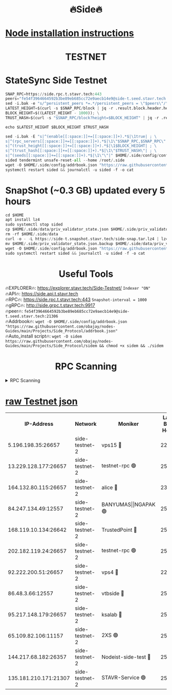 <h1 align="center"> 🔥Side🔥</h1>

[Node installation instructions](https://github.com/obajay/nodes-Guides/tree/main/Projects/Side_Protocol)
=

<h1 align="center"> TESTNET</h1>

# StateSync Side Testnet
```python
SNAP_RPC=https://side.rpc.t.stavr.tech:443
peers="fe54f3964664592b3be89eb685cc72e9aecb14e9@side-t.seed.stavr.tech:21306"
sed -i.bak -e "s/^persistent_peers *=.*/persistent_peers = \"$peers\"/" $HOME/.side/config/config.toml
LATEST_HEIGHT=$(curl -s $SNAP_RPC/block | jq -r .result.block.header.height); \
BLOCK_HEIGHT=$((LATEST_HEIGHT - 1000)); \
TRUST_HASH=$(curl -s "$SNAP_RPC/block?height=$BLOCK_HEIGHT" | jq -r .result.block_id.hash)

echo $LATEST_HEIGHT $BLOCK_HEIGHT $TRUST_HASH

sed -i.bak -E "s|^(enable[[:space:]]+=[[:space:]]+).*$|\1true| ; \
s|^(rpc_servers[[:space:]]+=[[:space:]]+).*$|\1\"$SNAP_RPC,$SNAP_RPC\"| ; \
s|^(trust_height[[:space:]]+=[[:space:]]+).*$|\1$BLOCK_HEIGHT| ; \
s|^(trust_hash[[:space:]]+=[[:space:]]+).*$|\1\"$TRUST_HASH\"| ; \
s|^(seeds[[:space:]]+=[[:space:]]+).*$|\1\"\"|" $HOME/.side/config/config.toml
sided tendermint unsafe-reset-all --home /root/.side
wget -O $HOME/.side/config/addrbook.json "https://raw.githubusercontent.com/obajay/nodes-Guides/main/Projects/Side_Protocol/addrbook.json"
systemctl restart sided && journalctl -u sided -f -o cat
```
# SnapShot (~0.3 GB) updated every 5 hours
```python
cd $HOME
apt install lz4
sudo systemctl stop sided
cp $HOME/.side/data/priv_validator_state.json $HOME/.side/priv_validator_state.json.backup
rm -rf $HOME/.side/data
curl -o - -L https://side-t.snapshot.stavr.tech/side-snap.tar.lz4 | lz4 -c -d - | tar -x -C $HOME/.side --strip-components 2
mv $HOME/.side/priv_validator_state.json.backup $HOME/.side/data/priv_validator_state.json
wget -O $HOME/.side/config/addrbook.json "https://raw.githubusercontent.com/obajay/nodes-Guides/main/Projects/Side_Protocol/addrbook.json"
sudo systemctl restart sided && journalctl -u sided -f -o cat
```
 <h1 align="center"> Useful Tools</h1>
 
🔥EXPLORER🔥: https://explorer.stavr.tech/Side-Testnet/        `Indexer "ON"` \
🔥API🔥:      https://side.api.t.stavr.tech \
🔥RPC🔥:      https://side.rpc.t.stavr.tech:443              `Snapshot-interval = 1000` \
🔥gRPC🔥:     http://side.grpc.t.stavr.tech:9917 \
🔥peer🔥:     `fe54f3964664592b3be89eb685cc72e9aecb14e9@side-t.seed.stavr.tech:21306` \
🔥Addrbook🔥: ```wget -O $HOME/.side/config/addrbook.json "https://raw.githubusercontent.com/obajay/nodes-Guides/main/Projects/Side_Protocol/addrbook.json"``` \
🔥Auto_install script🔥:  `wget -O sidem https://raw.githubusercontent.com/obajay/nodes-Guides/main/Projects/Side_Protocol/sidem && chmod +x sidem && ./sidem`

<h1 align="center"> RPC Scanning</h1>

<details>
<summary>RPC Scanning</summary>

<h2 align="center"> We scan nodes in real time every 4 hours. And we provide the final result of RPC endpoints.
We cannot influence the operation of these nodes in any way. </h2>


```python
If Voting Power is higher than 0 --> then the Node is a validator of the network and may be subject to attack and be a potential threat to the chain.
```
```python
We marked such validators with a red symbol
```

</details>

[raw Testnet json](https://rpc-check.sidet.stavr.tech/sidet/rpc-sidet-result.json)
=


<table><tr><th>IP-Address</th><th>Network</th><th>Moniker</th><th>Latest Block Height</th><th>Earliest Block Height</th><th>Catching Up</th><th>Tx Index</th><th>Voting Power</th><th>Scan Time</th></tr><tr><td>5.196.198.35:26657</td><td>side-testnet-2</td><td>vps15 🔴</td><td>228914</td><td>1</td><td>False</td><td>on</td><td>107</td><td>2024-03-11T13:48:20.282193478UTC</td></tr><tr><td>13.229.128.177:26657</td><td>side-testnet-2</td><td>testnet-rpc 🟢</td><td>258200</td><td>1</td><td>False</td><td>on</td><td>0</td><td>2024-03-11T13:48:21.516852788UTC</td></tr><tr><td>164.132.80.115:26657</td><td>side-testnet-2</td><td>alice 🔴</td><td>238230</td><td>1</td><td>False</td><td>on</td><td>90</td><td>2024-03-11T13:48:22.472280807UTC</td></tr><tr><td>84.247.134.49:12557</td><td>side-testnet-2</td><td>BANYUMAS||NGAPAK 🟢</td><td>258200</td><td>1</td><td>False</td><td>off</td><td>0</td><td>2024-03-11T13:48:22.808766346UTC</td></tr><tr><td>168.119.10.134:26642</td><td>side-testnet-2</td><td>TrustedPoint 🔴</td><td>258201</td><td>1</td><td>False</td><td>off</td><td>20044696</td><td>2024-03-11T13:48:29.468624312UTC</td></tr><tr><td>202.182.119.24:26657</td><td>side-testnet-2</td><td>testnet-rpc 🟢</td><td>258201</td><td>1</td><td>False</td><td>on</td><td>0</td><td>2024-03-11T13:48:30.674592241UTC</td></tr><tr><td>92.222.200.51:26657</td><td>side-testnet-2</td><td>vps4 🔴</td><td>226693</td><td>1</td><td>False</td><td>on</td><td>90</td><td>2024-03-11T13:48:31.536050625UTC</td></tr><tr><td>86.48.3.66:12557</td><td>side-testnet-2</td><td>vtbside 🔴</td><td>258202</td><td>1</td><td>False</td><td>off</td><td>47426</td><td>2024-03-11T13:48:31.837756002UTC</td></tr><tr><td>95.217.148.179:26657</td><td>side-testnet-2</td><td>ksalab 🔴</td><td>258201</td><td>6001</td><td>False</td><td>off</td><td>54061</td><td>2024-03-11T13:48:29.244289588UTC</td></tr><tr><td>65.109.82.106:11157</td><td>side-testnet-2</td><td>2XS 🟢</td><td>258199</td><td>10001</td><td>False</td><td>off</td><td>0</td><td>2024-03-11T13:48:17.451943580UTC</td></tr><tr><td>144.217.68.182:26357</td><td>side-testnet-2</td><td>Nodeist-side-test 🔴</td><td>258202</td><td>123001</td><td>False</td><td>off</td><td>20045532</td><td>2024-03-11T13:48:32.451606246UTC</td></tr><tr><td>135.181.210.171:21307</td><td>side-testnet-2</td><td>STAVR-Service 🟢</td><td>258202</td><td>256001</td><td>False</td><td>on</td><td>0</td><td>2024-03-11T13:48:34.814426861UTC</td></tr></table>